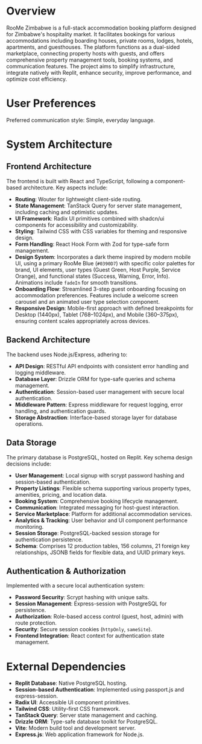 # Overview

RooMe Zimbabwe is a full-stack accommodation booking platform designed for Zimbabwe's hospitality market. It facilitates bookings for various accommodations including boarding houses, private rooms, lodges, hotels, apartments, and guesthouses. The platform functions as a dual-sided marketplace, connecting property hosts with guests, and offers comprehensive property management tools, booking systems, and communication features. The project aims to simplify infrastructure, integrate natively with Replit, enhance security, improve performance, and optimize cost efficiency.

# User Preferences

Preferred communication style: Simple, everyday language.

# System Architecture

## Frontend Architecture

The frontend is built with React and TypeScript, following a component-based architecture. Key aspects include:
- **Routing**: Wouter for lightweight client-side routing.
- **State Management**: TanStack Query for server state management, including caching and optimistic updates.
- **UI Framework**: Radix UI primitives combined with shadcn/ui components for accessibility and customizability.
- **Styling**: Tailwind CSS with CSS variables for theming and responsive design.
- **Form Handling**: React Hook Form with Zod for type-safe form management.
- **Design System**: Incorporates a dark theme inspired by modern mobile UI, using a primary RooMe Blue (`#0390D7`) with specific color palettes for brand, UI elements, user types (Guest Green, Host Purple, Service Orange), and functional states (Success, Warning, Error, Info). Animations include `fadeIn` for smooth transitions.
- **Onboarding Flow**: Streamlined 3-step guest onboarding focusing on accommodation preferences. Features include a welcome screen carousel and an animated user type selection component.
- **Responsive Design**: Mobile-first approach with defined breakpoints for Desktop (1440px), Tablet (768–1024px), and Mobile (360–375px), ensuring content scales appropriately across devices.

## Backend Architecture

The backend uses Node.js/Express, adhering to:
- **API Design**: RESTful API endpoints with consistent error handling and logging middleware.
- **Database Layer**: Drizzle ORM for type-safe queries and schema management.
- **Authentication**: Session-based user management with secure local authentication.
- **Middleware Pattern**: Express middleware for request logging, error handling, and authentication guards.
- **Storage Abstraction**: Interface-based storage layer for database operations.

## Data Storage

The primary database is PostgreSQL, hosted on Replit. Key schema design decisions include:
- **User Management**: Local signup with scrypt password hashing and session-based authentication.
- **Property Listings**: Flexible schema supporting various property types, amenities, pricing, and location data.
- **Booking System**: Comprehensive booking lifecycle management.
- **Communication**: Integrated messaging for host-guest interaction.
- **Service Marketplace**: Platform for additional accommodation services.
- **Analytics & Tracking**: User behavior and UI component performance monitoring.
- **Session Storage**: PostgreSQL-backed session storage for authentication persistence.
- **Schema**: Comprises 12 production tables, 156 columns, 21 foreign key relationships, JSONB fields for flexible data, and UUID primary keys.

## Authentication & Authorization

Implemented with a secure local authentication system:
- **Password Security**: Scrypt hashing with unique salts.
- **Session Management**: Express-session with PostgreSQL for persistence.
- **Authorization**: Role-based access control (guest, host, admin) with route protection.
- **Security**: Secure session cookies (`httpOnly`, `sameSite`).
- **Frontend Integration**: React context for authentication state management.

# External Dependencies

- **Replit Database**: Native PostgreSQL hosting.
- **Session-based Authentication**: Implemented using passport.js and express-session.
- **Radix UI**: Accessible UI component primitives.
- **Tailwind CSS**: Utility-first CSS framework.
- **TanStack Query**: Server state management and caching.
- **Drizzle ORM**: Type-safe database toolkit for PostgreSQL.
- **Vite**: Modern build tool and development server.
- **Express.js**: Web application framework for Node.js.